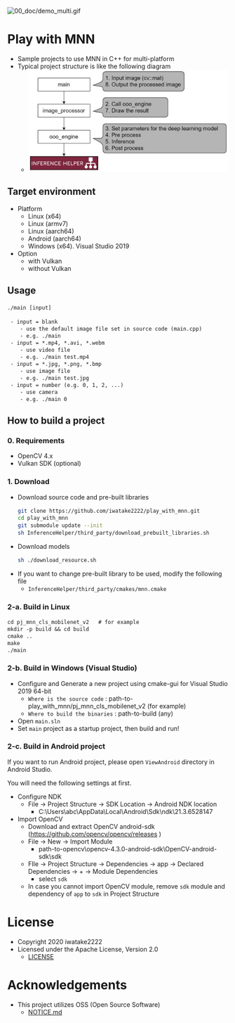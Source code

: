 ![00_doc/demo_multi.gif](00_doc/demo_multi.gif)

# Play with MNN
- Sample projects to use MNN in C++ for multi-platform
- Typical project structure is like the following diagram
    - ![00_doc/design.jpg](00_doc/design.jpg)

## Target environment
- Platform
    - Linux (x64)
    - Linux (armv7)
    - Linux (aarch64)
    - Android (aarch64)
    - Windows (x64). Visual Studio 2019
- Option
    - with Vulkan
    - without Vulkan

## Usage
```
./main [input]

 - input = blank
    - use the default image file set in source code (main.cpp)
    - e.g. ./main
 - input = *.mp4, *.avi, *.webm
    - use video file
    - e.g. ./main test.mp4
 - input = *.jpg, *.png, *.bmp
    - use image file
    - e.g. ./main test.jpg
 - input = number (e.g. 0, 1, 2, ...)
    - use camera
    - e.g. ./main 0
```

## How to build a project
### 0. Requirements
- OpenCV 4.x
- Vulkan SDK (optional)

### 1. Download 
- Download source code and pre-built libraries
    ```sh
    git clone https://github.com/iwatake2222/play_with_mnn.git
    cd play_with_mnn
    git submodule update --init
    sh InferenceHelper/third_party/download_prebuilt_libraries.sh
    ```
- Download models
    ```sh
    sh ./download_resource.sh
    ```
- If you want to change pre-built library to be used, modify the following file
    - `InferenceHelper/third_party/cmakes/mnn.cmake`

### 2-a. Build in Linux
```
cd pj_mnn_cls_mobilenet_v2   # for example
mkdir -p build && cd build
cmake ..
make
./main
```

### 2-b. Build in Windows (Visual Studio)
- Configure and Generate a new project using cmake-gui for Visual Studio 2019 64-bit
    - `Where is the source code` : path-to-play_with_mnn/pj_mnn_cls_mobilenet_v2	(for example)
    - `Where to build the binaries` : path-to-build	(any)
- Open `main.sln`
- Set `main` project as a startup project, then build and run!

### 2-c. Build in Android project
If you want to run Android project, please open `ViewAndroid` directory in Android Studio.

You will need the following settings at first.

- Configure NDK
    - File -> Project Structure -> SDK Location -> Android NDK location
        - C:\Users\abc\AppData\Local\Android\Sdk\ndk\21.3.6528147
- Import OpenCV
    - Download and extract OpenCV android-sdk (https://github.com/opencv/opencv/releases )
    - File -> New -> Import Module
        - path-to-opencv\opencv-4.3.0-android-sdk\OpenCV-android-sdk\sdk
    - FIle -> Project Structure -> Dependencies -> app -> Declared Dependencies -> + -> Module Dependencies
        - select `sdk`
    - In case you cannot import OpenCV module, remove `sdk` module and dependency of `app` to `sdk` in Project Structure

# License
- Copyright 2020 iwatake2222
- Licensed under the Apache License, Version 2.0
    - [LICENSE](LICENSE)

# Acknowledgements
- This project utilizes OSS (Open Source Software)
    - [NOTICE.md](NOTICE.md)
